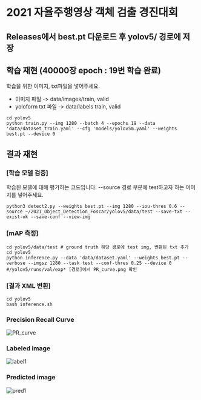 # 2021 자율주행영상 객체 검출 경진대회 #


## Releases에서 best.pt 다운로드 후 yolov5/ 경로에 저장 #


## 학습 재현  (40000장 epoch : 19번 학습 완료) ##
학습을 위한 이미지, txt파일을 넣어주세요.
- 이미지 파일 -> data/images/train, valid  
- yoloform txt 파일 -> data/labels train, valid
```
cd yolov5 
python train.py --img 1280 --batch 4 --epochs 19 --data 'data/dataset_train.yaml' --cfg 'models/yolov5m.yaml' --weights best.pt --device 0
```
## 결과 재현 ##
### [학습 모델 검증] ###
학습된 모델에 대해 평가하는 코드입니다. --source 경로 부분에 test하고자 하는 이미지를 넣어주세요.
```
python3 detect2.py --weights best.pt --img 1280 --iou-thres 0.6 --source ~/2021_Object_Detection_Foscar/yolov5/data/test --save-txt --exist-ok --save-conf --view-img
```
### [mAP 측정] ###
```
cd yolov5/data/test # ground truth 해당 경로에 test img, 변환된 txt 추가
cd yolov5
python inference.py --data 'data/dataset.yaml' --weights best.pt --verbose --imgsz 1280 --task test --conf-thres 0.25 --device 0
#/yolov5/runs/val/exp* [경로]에서 PR_curve.png 확인
```
### [결과 XML 변환] ###
```
cd yolov5 
bash inference.sh
```

### Precision Recall Curve ###
![PR_curve](https://user-images.githubusercontent.com/92678942/146409098-08676301-3247-4dbb-b783-fffe9af6f992.png)

### Labeled image ###
![label1](https://user-images.githubusercontent.com/92678942/146318234-31dc3d79-8ab9-4c94-b2a5-40d40bacec40.png)
### Predicted image ###
![pred1](https://user-images.githubusercontent.com/92678942/146318252-62e1736f-a055-47d6-8435-a7600f44c7a0.png)


